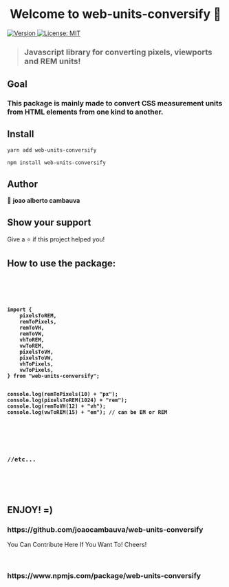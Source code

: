 <h1 align="center">Welcome to web-units-conversify 👋</h1>
<p>
  <a href="https://www.npmjs.com/package/web-units-conversify" target="_blank">
    <img alt="Version" src="https://img.shields.io/npm/v/web-units-conversify.svg">
  </a>
  <a href="#" target="_blank">
    <img alt="License: MIT" src="https://img.shields.io/badge/License-MIT-yellow.svg" />
  </a>
</p>

> <h3 style="font-size: large">Javascript library for converting pixels, viewports and REM units!</h3>

## Goal

<h2 style="font-size: medium"><strong>
This package is mainly made to convert CSS measurement units from HTML elements from one kind to another. 
</strong></h2>

## Install

```sh
yarn add web-units-conversify
```

```sh
npm install web-units-conversify
```

## Author

👤 **joao alberto cambauva**


## Show your support

Give a ⭐️ if this project helped you!


<h2>How to use the package:</h2>

<code>
<pre>
<strong>
<h4>
import {
	pixelsToREM,
	remToPixels,
	remToVH,
	remToVW,
	vhToREM,
	vwToREM,
	pixelsToVH,
	pixelsToVW,
	vhToPixels,
	vwToPixels,
} from "web-units-conversify";
<br/>
console.log(remToPixels(10) + "px");
console.log(pixelsToREM(1024) + "rem");
console.log(remToVH(12) + "vh");
console.log(vwToREM(15) + "em"); // can be EM or REM 
<br/>
</h4>
<h3>
//etc...
</h3>
</strong>
</pre>
</code>

## ENJOY! =)

<h3><strong>
https://github.com/joaocambauva/web-units-conversify</strong></h3>
<p>You Can Contribute Here If You Want To! Cheers!</p>
<br/>
<h3><strong>
https://www.npmjs.com/package/web-units-conversify
</strong></h3>